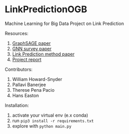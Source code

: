 # LinkPredictionOGB
Machine Learning for Big Data Project on Link Prediction


Resources:
1. [GraphSAGE paper](https://arxiv.org/pdf/1706.02216.pdf)
2. [GNN survey paper](https://arxiv.org/pdf/1901.00596.pdf)
3. [Link Prediction method paper](http://www.eecs.harvard.edu/~michaelm/CS222/linkpred.pdf)
4. [Project report](https://www.overleaf.com/project/63c6ce9ebfd91ea9e32541d1)

Contributors:
1. William Howard-Snyder
2. Pallavi Banerjee
3. Therese Pena Pacio
4. Hans Easton

Installation:

1. activate your virtual env (e.x conda)
2. run `pip3 install -r requirements.txt`
3. explore with `python main.py`
